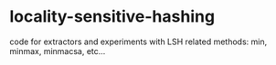 # locality-sensitive-hashing
code for extractors and experiments with LSH related methods: min, minmax, minmacsa, etc...
